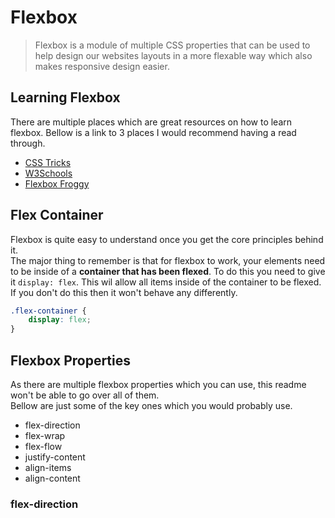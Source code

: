# Flexbox
> Flexbox is a module of multiple CSS properties that can be used to help design our websites layouts in a more flexable way which also makes responsive design easier.

## Learning Flexbox
There are multiple places which are great resources on how to learn flexbox. Bellow is a link to 3 places I would recommend having a read through.  
* [CSS Tricks](https://css-tricks.com/snippets/css/a-guide-to-flexbox/)
* [W3Schools](https://www.w3schools.com/css/css3_flexbox.asp)
* [Flexbox Froggy](https://flexboxfroggy.com/)

## Flex Container

Flexbox is quite easy to understand once you get the core principles behind it.  
The major thing to remember is that for flexbox to work, your elements need to be inside of a **container that has been flexed**. To do this you need to give it `display: flex`. This wil allow all items inside of the container to be flexed. If you don't do this then it won't behave any differently.

```css
.flex-container {
    display: flex;
}
```

## Flexbox Properties
As there are multiple flexbox properties which you can use, this readme won't be able to go over all of them.  
Bellow are just some of the key ones which you would probably use.

* flex-direction
* flex-wrap
* flex-flow
* justify-content
* align-items
* align-content

### flex-direction
